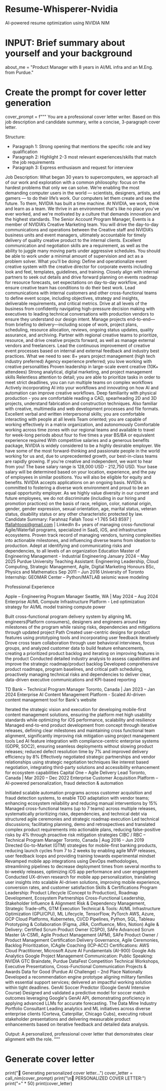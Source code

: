 # Resume-Whisperer-Nvidia
AI-powered resume optimization using NVIDIA NIM
# INPUT: Brief summary about yourself and your background
about_me = "Product Manager with 8 years in AI/ML infra and an M.Eng. from Purdue."

# Create the prompt for cover letter generation
cover_prompt = f"""
You are a professional cover letter writer. Based on this job description and candidate summary, write a concise, 3-paragraph cover letter.

Structure:
- Paragraph 1: Strong opening that mentions the specific role and key qualification
- Paragraph 2: Highlight 2-3 most relevant experiences/skills that match the job requirements
- Paragraph 3: Express enthusiasm and request for interview

Job Description:
What began 30 years to supercomputers, we approach all of our work and exploration with a common philosophy: focus on the hardest problems that only we can solve. We’re enabling the most demanding computer users in the world — scientists, designers, artists, and gamers — to do their life’s work. Our computers let them create and see the future. To them, NVIDIA has built a time machine. At NVIDIA, we work, think and learn as a team. We thrive in an environment that's like no place you've ever worked, and we're motivated by a culture that demands innovation and the highest standards.
The Senior Account Program Manager, Events is a member of NVIDIA’s Creative Marketing team. You will drive the day-to-day communications and operations between the Creative staff and NVIDIA’s business units and event managers, ultimately accountable for timely delivery of quality creative product to the internal clients. Excellent communication and negotiation skills are a requirement, as well as the ability to juggle many moving parts under aggressive schedules. You should be able to work under a minimal amount of supervision and act as a problem solver.
What you'll be doing:
Define and operationalize event creative system with the creative director for corporate events including look and feel, templates, guidelines, and training.
Closely align with internal partners to seek out details and drive forward planning on events roadmap for resource forecasts, set expectations on day-to-day workflow, and ensure creative team has conditions to do their best work.
Lead communications with internal customers and other cross-functional teams to define event scope, including objectives, strategy and insights, deliverable requirements, and critical metrics.
Drive at all levels of the business from confidently navigating high-pressure decision making with executives to leading technical conversations with production vendors to ensure they understand our design intent.
Manage projects end-to-end—from briefing to delivery—including scope of work, project plans, scheduling, resource allocation, reviews, ongoing status updates, quality assurance, and archiving.
Partner with regional creative teams to prioritize, resource, and drive creative projects forward, as well as manage external vendors and freelancers.
Lead the continuous improvement of creative event processes based on internal and external feedback and industry best practices.
What we need to see:
8+ years project management (high tech industry preferred)
Agency experience preferred; you love working with creative personalities
Proven leadership in large-scale event creative (10K+ attendees)
Strong analytical, digital marketing, and project management skills
Relentless attention to detail; you are able to prioritize tasks in order to meet strict deadlines, you can run multiple teams on complex workflows
Actively incorporating AI into your workflows and innovating on how AI and automation can improve creative workflows.
Deep familiarity with physical production - you are comfortable reading a CAD, spearheading 2D and 3D projects, understand fabrication and construction techniques. Also familiar with creative, multimedia and web development processes and file formats.
Excellent verbal and written interpersonal skills; you are comfortable interacting with people at all levels
Team oriented; you are capable of working effectively in a matrix organization, and autonomously
Comfortable working across time zones with our regional teams and available to travel for week-long periods about four to five times a year
BS/BA or equivalent experience required
With competitive salaries and a generous benefits package, NVIDIA is widely considered to be a highly desirable employer. We have some of the most forward-thinking and passionate people in the world working for us and, due to unprecedented growth, our best-in-class teams are rapidly growing. If you're creative and independent, we want to hear from you!
The base salary range is 128,000 USD - 212,750 USD. Your base salary will be determined based on your location, experience, and the pay of employees in similar positions.
You will also be eligible for equity and benefits. NVIDIA accepts applications on an ongoing basis. 
NVIDIA is committed to fostering a diverse work environment and proud to be an equal opportunity employer. As we highly value diversity in our current and future employees, we do not discriminate (including in our hiring and promotion practices) on the basis of race, religion, color, national origin, gender, gender expression, sexual orientation, age, marital status, veteran status, disability status or any other characteristic protected by law.
Candidate Summary:
Farahnaz Fallah Toosi			        +1 765 543 8597 | ffallahtoosi@gmail.com | LinkedIn
8+ years of  managing cross-functional Agile/Waterfall programs, specialized in SaaS, iOS, and infrastructure ecosystems. Proven track record of managing vendors, turning complexities into actionable milestones, and influencing diverse teams from ideation to production. Adept at identifying and communicating risks and dependencies, to all levels of an organization
Education
Master of Engineering Management - Industrial Engineering 				        January 2024 – May 2025
Purdue University
Teaching Assistant: Engineering Leadership, Cloud Computing, Strategic Management, Agile, Digital Marketing
Honours BSc, Physics and Mathematics							  Sep 2011 – Jun 2016
University of Toronto
Internship: GEOMAR Center – Python/MATLAB seismic wave modeling


Professional Experience

Apple – Engineering Program Manager					       Seattle, WA | May 2024 – Aug 2024
Enterprise AI/ML Compute Infrastructure Platform - Led optimization strategy for AI/ML model training compute power

Built cross-functional program delivery system by aligning ML engineers(Platform consumers), designers and engineers around key milestones of the program while raising risks, dependencies and mitigations through updated project Path
Created user-centric designs for product features using prototyping tools and incorporating user feedback iteratively
Drove cross team collaboration through user behavioral interviews, focus groups, and analyzed customer data to build feature enhancements, creating a prioritized product backlog and iterating on improving features in the product
Conducted detailed industry analysis to assess capabilities and improve the strategic roadmap/product backlog
Developed comprehensive product roadmaps, program baselines, and critical path scheduling, proactively managing technical risks and dependencies to deliver clear, data-driven executive communications and KPI-based reporting

TD Bank – Technical Program Manager				        	Toronto, Canada | Jan 2023 – Jan 2024
Enterprise AI Content Management Platform - Scaled AI-driven content management tool for Bank's website

Iterated the strategic vision and execution for developing mobile-first content management solutions, ensuring the platform met high usability standards while optimizing for iOS performance, scalability and resilience
Managed end-to-end product development from concept through iterative releases, defining clear milestones and maintaining cross functional team alignment, significantly improving risk mitigation using project management tools
Led AI feature integration with compliance-centric enterprise systems (GDPR, SOC2), ensuring seamless deployments without slowing product releases; reduced defect resolution time by 7% and improved delivery efficiency by 8%
Effectively negotiated strategic partnerships and vendor relationships using strategic negotiation techniques like interest based negotiation, integrating third-party solutions and accessibility enhancement for ecosystem capabilities
Capital One – Agile Delivery Lead					        	Toronto, Canada | Mar 2020 – Dec 2022
Enterprise Customer Acquisition Platform – AI-powered personalization, fraud detection & automation

Initiated scalable automation programs across customer acquisition and fraud detection systems, to enable TDD adaptation with vendor teams; enhancing ecosystem reliability and reducing manual interventions by 15%
Managed cross-functional teams (up to 7 teams) across multiple releases, systematically prioritizing risks, dependencies, and technical debt via structured agile ceremonies and strategic roadmap execution
Led technical discussions; facilitating planning, demo and retrospectives and translated complex product requirements into actionable plans, reducing false-positive risks by 4% through proactive risk mitigation strategies
CIBC / RBC – Technical Program Manager				Toronto, Canada | Aug 2016 – Jun 2019
Directed Go-to-Market (GTM) strategies for mobile-first banking products, reducing launch cycles from 7 to 2 weeks by enabling agile MVP releases, user feedback loops and providing training towards experimental mindset
Revamped mobile app integrations using DevOps methodologies, streamlining pipelines to decrease deployment times from several months to bi-weekly releases, optimizing iOS app performance and user engagement
Conducted UX-driven research for mobile app personalization, translating user insights into scalable AI-driven solutions, improving mobile experience, conversion rates, and customer satisfaction
Skills & Certifications
Program Leadership:
Product Lifecycle (Concept to Production), Roadmap Development, Ecosystem Partnerships
Cross-Functional Leadership, Stakeholder Influence & Alignment
Risk & Dependency Management, Strategic Trade-offs, GTM Execution
Technical & Tools:
AI/ML Infrastructure Optimization (GPU/CPU), ML Lifecycle, TensorFlow, PyTorch
AWS, Azure, GCP Cloud Platforms, Kubernetes, CI/CD Pipelines, Python, SQL, Tableau
Prototyping & Collaboration (Figma, JIRA, Confluence, Miro, Notion)
Agile & Delivery:
Certified Scrum Product Owner (CSPO), SAFe Advanced Scrum Master (A-CSM), 
Agile Product Management (APM), SAFe Product Owner / Product Management Certification
Delivery Governance, Agile Ceremonies, Backlog Prioritization, ICAgile Coaching (ICP-ACC)
Certifications:
AWS Cloud Practitioner, 
Microsoft Azure AI Fundamentals (AI-900)
Google Ads Analytics
Google Project Management
Communication:
Public Speaking: NVIDIA GTC Braindate, Purdue DataFest Competition
Technical Workshops, Executive Presentations, Cross-Functional Communication
Projects & Awards
Data for Good (Purdue AI Challenge) – 2nd Place Nationally
Developed a recommendation engine prototype aligning military families with essential support services; delivered an impactful working solution within tight deadlines.
GenAI Soccer Predictor (Google GenAI Intensive Course)
Designed and validated a predictive model for soccer match outcomes leveraging Google's GenAI API, demonstrating proficiency in applying advanced LLMs for accurate forecasting.
The Data Mine Industry Portfolio Consultant
Leading analytics and ML initiatives across diverse enterprise clients (Corteva, Caterpillar, Chicago Cubs), executing robust stakeholder presentations and delivering measurable product enhancements based on iterative feedback and detailed data analysis.


Output:
A personalized, professional cover letter that demonstrates clear alignment with the role.
"""

# Generate cover letter
print("🔄 Generating personalized cover letter...")
cover_letter = call_nim(cover_prompt)
print("\n💼 PERSONALIZED COVER LETTER:")
print("=" * 50)
print(cover_letter)
